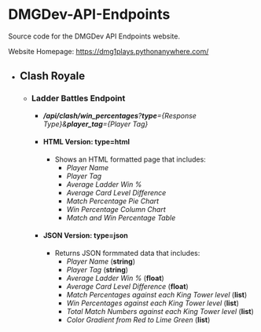 # DMGDev-API-Endpoints
Source code for the DMGDev API Endpoints website.

Website Homepage: https://dmg1plays.pythonanywhere.com/

* ## Clash Royale

  * ### Ladder Battles Endpoint

    * _**/api/clash/win\_percentages**?**type**={Response Type}&**player\_tag**={Player Tag}_

    * #### HTML Version: type=html
      * Shows an HTML formatted page that includes:
        * _Player Name_
        * _Player Tag_
        * _Average Ladder Win %_
        * _Average Card Level Difference_
        * _Match Percentage Pie Chart_
        * _Win Percentage Column Chart_
        * _Match and Win Percentage Table_
    * #### JSON Version: type=json
      * Returns JSON formmated data that includes:
        * _Player Name_ (**string**)
        * _Player Tag_ (**string**)
        * _Average Ladder Win %_ (**float**)
        * _Average Card Level Difference_ (**float**)
        * _Match Percentages against each King Tower level_ (**list**)
        * _Win Percentages against each King Tower level_ (**list**)
        * _Total Match Numbers against each King Tower level_ (**list**)
        * _Color Gradient from Red to Lime Green_ (**list**)
